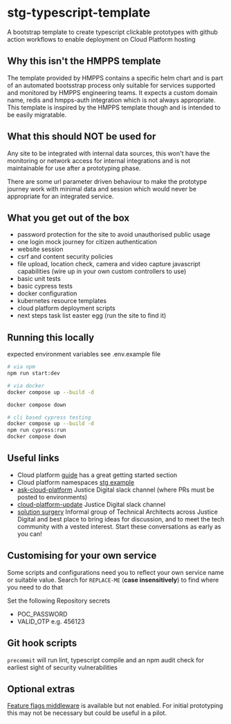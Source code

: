 # stg-typescript-template

A bootstrap template to create typescript clickable prototypes with github action workflows to enable deployment on Cloud Platform hosting

## Why this isn't the HMPPS template

The template provided by HMPPS contains a specific helm chart and is part of an automated bootsstrap process only suitable for services supported and monitored by HMPPS engineering teams. It expects a custom domain name, redis and hmpps-auth integration which is not always appropriate.
This template is inspired by the HMPPS template though and is intended to be easily migratable.

## What this should NOT be used for

Any site to be integrated with internal data sources, this won't have the monitoring or network access for internal integrations and is not maintainable for use after a prototyping phase.

There are some url parameter driven behaviour to make the prototype journey work with minimal data and session which would never be appropriate for an integrated service.

## What you get out of the box

- password protection for the site to avoid unauthorised public usage
- one login mock journey for citizen authentication
- website session
- csrf and content security policies
- file upload, location check, camera and video capture javascript capabilities (wire up in your own custom controllers to use)
- basic unit tests
- basic cypress tests
- docker configuration
- kubernetes resource templates
- cloud platform deployment scripts
- next steps task list easter egg (run the site to find it)

## Running this locally

expected environment variables see .env.example file

```bash
# via npm
npm run start:dev
```

```bash
# via docker
docker compose up --build -d

docker compose down
```

```bash
# cli based cypress testing
docker compose up --build -d
npm run cypress:run
docker compose down
```

## Useful links

- Cloud platform [guide](https://user-guide.cloud-platform.service.justice.gov.uk/#getting-started) has a great getting started section
- Cloud platform namespaces [stg example](https://github.com/ministryofjustice/cloud-platform-environments/pull/30165/files)
- [ask-cloud-platform](https://moj.enterprise.slack.com/archives/C57UPMZLY) Justice Digital slack channel (where PRs must be posted to environments)
- [cloud-platform-update](https://moj.enterprise.slack.com/archives/CH6D099DF) Justice Digital slack channel
- [solution surgery](https://mojdt.slack.com/archives/C07Q7BEUVKK/p1745423915469119) Informal group of Technical Architects across Justice Digital and best place to bring ideas for discussion, and to meet the tech community with a vested interest. Start these conversations as early as you can!

## Customising for your own service

Some scripts and configurations need you to reflect your own service name or suitable value. Search for `REPLACE-ME` (**case insensitively**) to find where you need to do that

Set the following Repository secrets

- POC_PASSWORD
- VALID_OTP e.g. 456123

## Git hook scripts

`precommit` will run lint, typescript compile and an npm audit check for earliest sight of security vulnerabilities

## Optional extras

[Feature flags middleware](./server/middleware/featureFlags.ts) is available but not enabled. For initial prototyping this may not be necessary but could be useful in a pilot.
